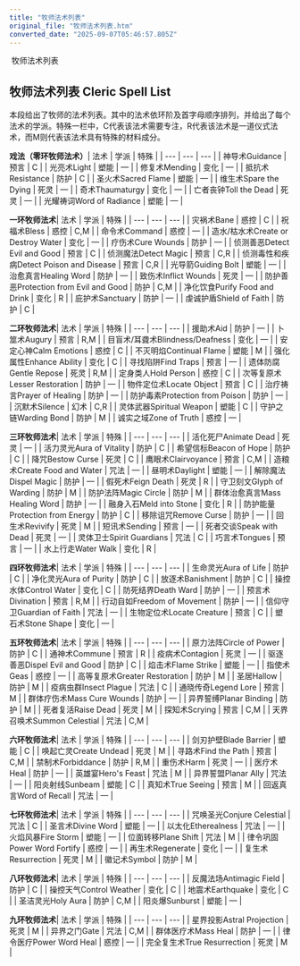 ```yaml
---
title: "牧师法术列表"
original_file: "牧师法术列表.htm"
converted_date: "2025-09-07T05:46:57.805Z"
---
```


﻿ 牧师法术列表  

## 牧师法术列表 Cleric Spell List

本段给出了牧师的法术列表。其中的法术依环阶及首字母顺序排列，并给出了每个法术的学派。特殊一栏中，C代表该法术需要专注，R代表该法术是一道仪式法术，而M则代表该法术具有特殊的材料成分。

**戏法（零环牧师法术）**| 法术 | 学派 | 特殊 |
| --- | --- | --- |
| 神导术Guidance | 预言 | C |
| 光亮术Light | 塑能 | — |
| 修复术Mending | 变化 | — |
| 抵抗术Resistance | 防护 | C |
| 圣火术Sacred Flame | 塑能 | — |
| 维生术Spare the Dying | 死灵 | — |
| 奇术Thaumaturgy | 变化 | — |
| 亡者丧钟Toll the Dead | 死灵 | — |
| 光耀祷词Word of Radiance | 塑能 | — |

**一环牧师法术**| 法术 | 学派 | 特殊 |
| --- | --- | --- |
| 灾祸术Bane | 惑控 | C |
| 祝福术Bless | 惑控 | C,M |
| 命令术Command | 惑控 | — |
| 造水/枯水术Create or Destroy Water | 变化 | — |
| 疗伤术Cure Wounds | 防护 | — |
| 侦测善恶Detect Evil and Good | 预言 | C |
| 侦测魔法Detect Magic | 预言 | C,R |
| 侦测毒性和疾病Detect Poison and Disease | 预言 | C,R |
| 光导箭Guiding Bolt | 塑能 | — |
| 治愈真言Healing Word | 防护 | — |
| 致伤术Inflict Wounds | 死灵 | — |
| 防护善恶Protection from Evil and Good | 防护 | C,M |
| 净化饮食Purify Food and Drink | 变化 | R |
| 庇护术Sanctuary | 防护 | — |
| 虔诚护盾Shield of Faith | 防护 | C |

**二环牧师法术**| 法术 | 学派 | 特殊 |
| --- | --- | --- |
| 援助术Aid | 防护 | — |
| 卜筮术Augury | 预言 | R,M |
| 目盲术/耳聋术Blindness/Deafness | 变化 | — |
| 安定心神Calm Emotions | 惑控 | C |
| 不灭明焰Continual Flame | 塑能 | M |
| 强化属性Enhance Ability | 变化 | C |
| 寻找陷阱Find Traps | 预言 | — |
| 遗体防腐Gentle Repose | 死灵 | R,M |
| 定身类人Hold Person | 惑控 | C |
| 次等复原术Lesser Restoration | 防护 | — |
| 物件定位术Locate Object | 预言 | C |
| 治疗祷言Prayer of Healing | 防护 | — |
| 防护毒素Protection from Poison | 防护 | — |
| 沉默术Silence | 幻术 | C,R |
| 灵体武器Spiritual Weapon | 塑能 | C |
| 守护之链Warding Bond | 防护 | M |
| 诚实之域Zone of Truth | 惑控 | — |

**三环牧师法术**| 法术 | 学派 | 特殊 |
| --- | --- | --- |
| 活化死尸Animate Dead | 死灵 | — |
| 活力灵光Aura of Vitality | 防护 | C |
| 希望信标Beacon of Hope | 防护 | C |
| 降咒Bestow Curse | 死灵 | C |
| 鹰眼术Clairvoyance | 预言 | C,M |
| 造粮术Create Food and Water | 咒法 | — |
| 昼明术Daylight | 塑能 | — |
| 解除魔法Dispel Magic | 防护 | — |
| 假死术Feign Death | 死灵 | R |
| 守卫刻文Glyph of Warding | 防护 | M |
| 防护法阵Magic Circle | 防护 | M |
| 群体治愈真言Mass Healing Word | 防护 | — |
| 融身入石Meld into Stone | 变化 | R |
| 防护能量Protection from Energy | 防护 | C |
| 移除诅咒Remove Curse | 防护 | — |
| 回生术Revivify | 死灵 | M |
| 短讯术Sending | 预言 | — |
| 死者交谈Speak with Dead | 死灵 | — |
| 灵体卫士Spirit Guardians | 咒法 | C |
| 巧言术Tongues | 预言 | — |
| 水上行走Water Walk | 变化 | R |

**四环牧师法术**| 法术 | 学派 | 特殊 |
| --- | --- | --- |
| 生命灵光Aura of Life | 防护 | C |
| 净化灵光Aura of Purity | 防护 | C |
| 放逐术Banishment | 防护 | C |
| 操控水体Control Water | 变化 | C |
| 防死结界Death Ward | 防护 | — |
| 预言术Divination | 预言 | R,M |
| 行动自如Freedom of Movement | 防护 | — |
| 信仰守卫Guardian of Faith | 咒法 | — |
| 生物定位术Locate Creature | 预言 | C |
| 塑石术Stone Shape | 变化 | — |

**五环牧师法术**| 法术 | 学派 | 特殊 |
| --- | --- | --- |
| 原力法阵Circle of Power | 防护 | C |
| 通神术Commune | 预言 | R |
| 疫病术Contagion | 死灵 | — |
| 驱逐善恶Dispel Evil and Good | 防护 | C |
| 焰击术Flame Strike | 塑能 | — |
| 指使术Geas | 惑控 | — |
| 高等复原术Greater Restoration | 防护 | M |
| 圣居Hallow | 防护 | M |
| 疫病虫群Insect Plague | 咒法 | C |
| 通晓传奇Legend Lore | 预言 | M |
| 群体疗伤术Mass Cure Wounds | 防护 | — |
| 异界誓缚Planar Binding | 防护 | M |
| 死者复活Raise Dead | 死灵 | M |
| 探知术Scrying | 预言 | C,M |
| 天界召唤术Summon Celestial | 咒法 | C,M |

**六环牧师法术**| 法术 | 学派 | 特殊 |
| --- | --- | --- |
| 剑刃护壁Blade Barrier | 塑能 | C |
| 唤起亡灵Create Undead | 死灵 | M |
| 寻路术Find the Path | 预言 | C,M |
| 禁制术Forbiddance | 防护 | R,M |
| 重伤术Harm | 死灵 | — |
| 医疗术Heal | 防护 | — |
| 英雄宴Hero's Feast | 咒法 | M |
| 异界誓盟Planar Ally | 咒法 | — |
| 阳炎射线Sunbeam | 塑能 | C |
| 真知术True Seeing | 预言 | M |
| 回返真言Word of Recall | 咒法 | — |

**七环牧师法术**| 法术 | 学派 | 特殊 |
| --- | --- | --- |
| 咒唤圣光Conjure Celestial | 咒法 | C |
| 圣言术Divine Word | 塑能 | — |
| 以太化Etherealness | 咒法 | — |
| 火焰风暴Fire Storm | 塑能 | — |
| 位面转移Plane Shift | 咒法 | M |
| 律令巩固Power Word Fortify | 惑控 | — |
| 再生术Regenerate | 变化 | — |
| 复生术Resurrection | 死灵 | M |
| 徽记术Symbol | 防护 | M |

**八环牧师法术**| 法术 | 学派 | 特殊 |
| --- | --- | --- |
| 反魔法场Antimagic Field | 防护 | C |
| 操控天气Control Weather | 变化 | C |
| 地震术Earthquake | 变化 | C |
| 圣洁灵光Holy Aura | 防护 | C,M |
| 阳炎爆Sunburst | 塑能 | — |

**九环牧师法术**| 法术 | 学派 | 特殊 |
| --- | --- | --- |
| 星界投影Astral Projection | 死灵 | M |
| 异界之门Gate | 咒法 | C,M |
| 群体医疗术Mass Heal | 防护 | — |
| 律令医疗Power Word Heal | 惑控 | — |
| 完全复生术True Resurrection | 死灵 | M |